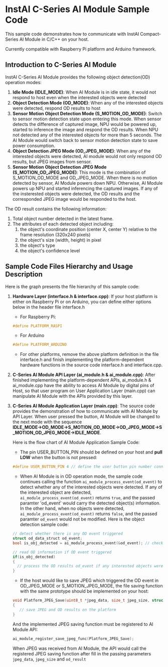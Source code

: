 # InstAI C-Series AI Module Sample Code
This sample code demonstrates how to communicate with InstAI Compact-Series AI Module in C/C++ on your host.

Currently compatible with Raspberry Pi platform and Arduino framework.
## Introduction to C-Series AI Module
InstAI C-Series AI Module provides the following object detection(OD) operation modes:
1. **Idle Mode (IDLE_MODE)**: When AI Module is in idle state, it would not respond to host even when the interested objects were detected
2. **Object Detection Mode (OD_MODE)**: When any of the interested objects were detected, respond OD results to host
3. **Sensor Motion Object Detection Mode (S_MOTION_OD_MODE)**: Switch to sensor motion detection state upon entering this mode. When sensor detects the difference of captured image, NPU would be powered up, started to inference the image and respond the OD results. When NPU not detected any of the interested objects for more than 5 seconds. The AI Module would switch back to sensor motion detection state to save power consumption.
4. **Object Detection JPEG Mode (OD_JPEG_MODE)**: When any of the interested objects were detected, AI module would not only respond OD results, but JPEG images from sensor.
5. **Sensor Motion Object Detection JPEG Mode (S_MOTION_OD_JPEG_MODE)**: This mode is the combination of S_MOTION_OD_MODE and OD_JPEG_MODE. When there is no motion detected by sensor, AI Module powers down NPU. Otherwise, AI Module powers up NPU and started inferencing the captured images. If any of the insterested objects were detected, the OD results and the corresponded JPEG image would be responded to the host.

The OD result contains the following information:
1. Total object number detected in the latest frame.
2. The attributes of each detected object including:
   1. the object's coordinate position (center X, center Y) relative to the frame resolution (320x240 pixels)
   2. the object's size (width, height) in pixel
   3. the object's type
   4. the object's confidence level

## Sample Code Files Hierarchy and Usage Description
Here is the graph presents the file hierarchy of this sample code:

1.	**Hardware Layer (interface.h & interface.cpp)**:
    If your host platform is either on Raspberry Pi or on Arduino, you can define either options below in the header file interface.h
    * For Raspberry Pi:
    ```C
    #define PLATFORM_RASPI
    ```
    * For Arduino
    ```C
    #define PLATFORM_ARDUINO
    ```
    * For other platforms, remove the above platform definition in the file interface.h and finish implementing the platform-dependent hardware functions in the source code interface.h and interface.cpp.

2. **C-Series AI Module API Layer (ai_module.h & ai_module.cpp)**: After finished implementing the platform-dependent APIs, ai_module.h & ai_module.cpp have the ability to access AI Module by digital pins of Host, so that user program on User Application Layer (main.cpp) can manipulate AI Module with the APIs provided by this layer.

3. **C-Series AI Module Application Layer (main.cpp)**: The source code provides the demonstration of how to communicate with AI Module by API Layer. When user pressed the button, AI Module will be changed to the next mode with the sequence **IDLE_MODE→OD_MODE→S_MOTION_OD_MODE→OD_JPEG_MODE→S_MOTION_OD_JPEG_MODE→IDLE_MODE**.

    Here is the flow chart of AI Module Application Sample Code:

    * The pin USER_BUTTON_PIN should be defined on your host and **pull LOW** when the button is not pressed:
    ```C
    #define USER_BUTTON_PIN 4 // define the user button pin number connected to your host
    ```
    
    * When AI Module is in OD operation mode, the sample code continues calling the function `ai_module_process_event(od_event)` to detect whether any of the interested objects were detected. If any of the interested object are detected, `ai_module_process_event(od_event)` returns `true`, and the passed paramter 'od_event' would carry the detected object(s) information. In the other hand, when no objects were detected, `ai_module_process_event(od_event)` returns `false`, and the passed paramter `od_event` would not be modified. Here is the object detection sample code:
    ```C++
    // detect whether there is any OD event triggered
    struct od_data_struct od_event;
    bool is_obj_detected = ai_module_process_event(&od_event); // check for register of AI Module

    // read OD information if OD event triggered
    if(is_obj_detected)
    {
      // process the OD results od_event if any interested objects were detected
    }
    ```
    
    * If the host would like to save JPEG which triggered the OD event in OD_JPEG_MODE or S_MOTION_JPEG_MODE, the file saving function with the same prototype should be implemented on your host:
   ```C++
   void Platform_JPEG_Save(uint8_t *jpeg_data, size_t jpeg_size, struct od_data_struct *od_result)
   {
      // save JPEG and OD results on the platform
   }
   ```
      And the implemented JPEG saving function must be registered to AI Module API:
   ```C++
   ai_module_register_save_jpeg_func(Platform_JPEG_Save);
   ```
      When JPEG was received from AI Module, the API would call the registered JPEG saving function after fill in the passing parameters `jpeg_data`, `jpeg_size` and `od_result`
